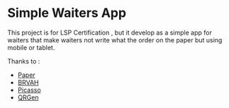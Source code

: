 # Simple Waiters App
This project is for LSP Certification , but it develop as a simple app for waiters that make waiters not write what the order on the paper but using mobile or tablet.

Thanks to :
 * [Paper](https://github.com/pilgr/Paper)
 * [BRVAH](https://github.com/CymChad/BaseRecyclerViewAdapterHelper)
 * [Picasso](https://github.com/square/picasso)
 * [QRGen](https://github.com/kenglxn/QRGen)  
